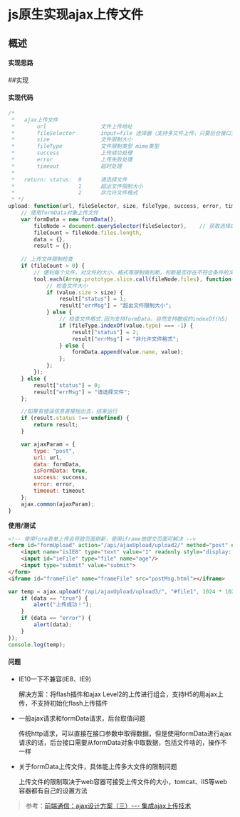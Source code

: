 <!--
 * @Description: 
 * @Date: 2019-08-13 18:04:04
 * @LastEditors: phoebus
 * @LastEditTime: 2019-08-13 18:18:12
 -->
# js原生实现ajax上传文件

## 概述

#### 实现思路

##实现

#### 实现代码

``` js
/*
 *   ajax上传文件
 *       url                 文件上传地址
 *       fileSelector        input=file 选择器（支持多文件上传，只要后台接口支持）
 *       size                文件限制大小
 *       fileType            文件限制类型 mime类型
 *       success             上传成功处理
 *       error               上传失败处理
 *       timeout             超时处理
 *
 *   return: status:  0      请选择文件
 *                    1      超出文件限制大小
 *                    2      非允许文件格式
 * */
upload: function(url, fileSelector, size, fileType, success, error, timeout) {
	// 使用formData对象上传文件
    var formData = new formData(),
        fileNode = document.querySelector(fileSelector),	// 获取选择的file
        fileCount = fileNode.files.length,
        data = {},
        result = {};
	
    // 上传文件限制检查
    if (fileCount > 0) {
		// 便利每个文件，对文件的大小、格式等限制做判断，判断是否存在不符合条件的文件
        tool.each(Array.prototype.slice.call(fileNode.files), function(value) {
            // 检查文件大小
            if (value.size > size) {
                result["status"] = 1;
                result["errMsg"] = "超出文件限制大小";
            } else {
                // 检查文件格式.因为支持formData，自然支持数组的indexOf(h5)
                if (fileType.indexOf(value.type) === -1) {
                    result["status"] = 2;
                    result["errMsg"] = "非允许文件格式";
                } else {
                    formData.append(value.name, value);
                };
            };
        });
    } else {
        result["status"] = 0;
        result["errMsg"] = "请选择文件";
    };

	//如果有错误信息直接抛出去，结束运行
    if (result.status !== undefined) {
		return result; 
	}

    var ajaxParam = {
        type: "post",
        url: url,
        data: formData,
        isFormData: true,
        success: success,
        error: error,
        timeout: timeout
    };
    ajax.common(ajaxParam);
}
```

**使用/测试**

``` html
<!-- 使用form表单上传会导致页面刷新，使用iframe做提交页面可解决 -->
<form id="formUpload" action="/api/ajaxUpload/upload2/" method="post" enctype="multipart/form-data" target="frameFile">
    <input name="isIE8" type="text" value="1" readonly style="display: none"/>
    <input id="ieFile" type="file" name="age"/>
    <input type="submit" value="submit">
</form>
<iframe id="frameFile" name="frameFile" src="postMsg.html"></iframe>
```


``` js
var temp = ajax.upload("/api/ajaxUpload/upload3/", "#file1", 1024 * 1024 * 1, ["image/png","image/bmp"], function (data) {
    if (data == "true") {
        alert("上传成功！");
    }
    if (data == "error") {
        alert(data);
    }
});
console.log(temp);
```

#### 问题

* IE10一下不兼容(IE8、IE9)

	解决方案：将flash插件和ajax Level2的上传进行组合，支持H5的用ajax上传，不支持初始化flash上传插件

* 一般ajax请求和formData请求，后台取值问题

	传统http请求，可以直接在接口参数中取得数据，但是使用formData进行ajax请求的话，后台接口需要从formData对象中取数据，包括文件啥的，操作不一样

* 关于formData上传文件，具体能上传多大文件的限制问题

	上传文件的限制取决于web容器可接受上传文件的大小，tomcat、IIS等web容器都有自己的设置方法

> 参考：[前端通信：ajax设计方案（三）--- 集成ajax上传技术](js原生实现ajax上传文件)
